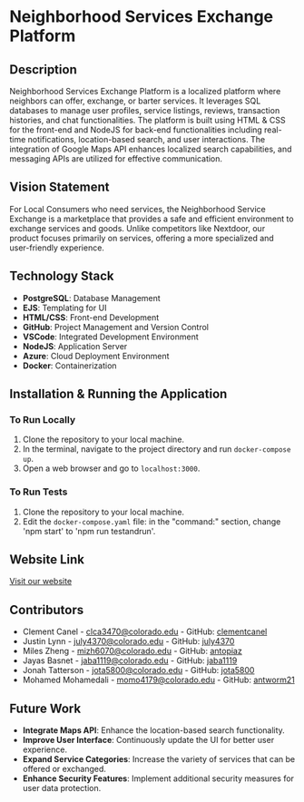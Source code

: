 # Neighborhood Services Exchange Platform

## Description
Neighborhood Services Exchange Platform is a localized platform where neighbors can offer, exchange, or barter services. It leverages SQL databases to manage user profiles, service listings, reviews, transaction histories, and chat functionalities. The platform is built using HTML & CSS for the front-end and NodeJS for back-end functionalities including real-time notifications, location-based search, and user interactions. The integration of Google Maps API enhances localized search capabilities, and messaging APIs are utilized for effective communication.

## Vision Statement
For Local Consumers who need services, the Neighborhood Service Exchange is a marketplace that provides a safe and efficient environment to exchange services and goods. Unlike competitors like Nextdoor, our product focuses primarily on services, offering a more specialized and user-friendly experience.

## Technology Stack
- **PostgreSQL**: Database Management
- **EJS**: Templating for UI
- **HTML/CSS**: Front-end Development
- **GitHub**: Project Management and Version Control
- **VSCode**: Integrated Development Environment
- **NodeJS**: Application Server
- **Azure**: Cloud Deployment Environment
- **Docker**: Containerization

## Installation & Running the Application

### To Run Locally
1. Clone the repository to your local machine.
2. In the terminal, navigate to the project directory and run `docker-compose up`.
3. Open a web browser and go to `localhost:3000`.

### To Run Tests
1. Clone the repository to your local machine.
2. Edit the `docker-compose.yaml` file: in the "command:" section, change 'npm start' to 'npm run testandrun'.

## Website Link
[Visit our website](http://recitation-14-team-04.eastus.cloudapp.azure.com:3000/home)

## Contributors
- Clement Canel - clca3470@colorado.edu - GitHub: [clementcanel](https://github.com/clementcanel)
- Justin Lynn - july4370@colorado.edu - GitHub: [july4370](https://github.com/july4370)
- Miles Zheng - mizh6070@colorado.edu - GitHub: [antopiaz](https://github.com/antopiaz)
- Jayas Basnet - jaba1119@colorado.edu - GitHub: [jaba1119](https://github.com/jaba1119)
- Jonah Tatterson - jota5800@colorado.edu - GitHub: [jota5800](https://github.com/jota5800)
- Mohamed Mohamedali - momo4179@colorado.edu - GitHub: [antworm21](https://github.com/antworm21)

## Future Work
- **Integrate Maps API**: Enhance the location-based search functionality.
- **Improve User Interface**: Continuously update the UI for better user experience.
- **Expand Service Categories**: Increase the variety of services that can be offered or exchanged.
- **Enhance Security Features**: Implement additional security measures for user data protection.
